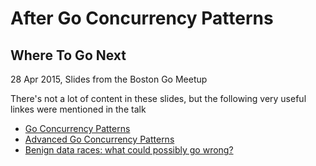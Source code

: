 # After Go Concurrency Patterns
## Where To Go Next

28 Apr 2015, Slides from the Boston Go Meetup

There's not a lot of content in these slides, but the following very useful
linkes were mentioned in the talk


- [Go Concurrency Patterns](https://www.youtube.com/watch?v=f6kdp27TYZs)
- [Advanced Go Concurrency Patterns](https://www.youtube.com/watch?v=QDDwwePbDtw)
- [Benign data races: what could possibly go wrong?](https://software.intel.com/en-us/blogs/2013/01/06/benign-data-races-what-could-possibly-go-wrong)

